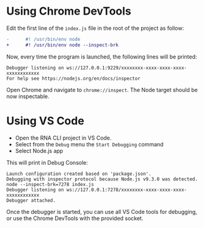 # Using Chrome DevTools

Edit the first line of the `index.js` file in the root of the project as follow:
```diff
-      #! /usr/bin/env node
+      #! /usr/bin/env node --inspect-brk
```

Now, every time the program is launched, the following lines will be printed:
```
Debugger listening on ws://127.0.0.1:9229/xxxxxxxx-xxxx-xxxx-xxxx-xxxxxxxxxxxx
For help see https://nodejs.org/en/docs/inspector
```

Open Chrome and navigate to `chrome://inspect`. The Node target should be now inspectable.

# Using VS Code

* Open the RNA CLI project in VS Code.
* Select from the `Debug` menu the `Start Debugging` command
* Select Node.js app

This will print in Debug Console:
```
Launch configuration created based on 'package.json'.
Debugging with inspector protocol because Node.js v9.3.0 was detected.
node --inspect-brk=7278 index.js 
Debugger listening on ws://127.0.0.1:7278/xxxxxxxx-xxxx-xxxx-xxxx-xxxxxxxxxxxx
Debugger attached.
```

Once the debugger is started, you can use all VS Code tools for debugging, or use the Chrome DevTools with the provided socket.